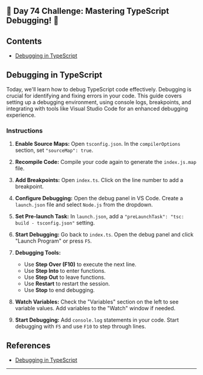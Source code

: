 ## 🚀 Day 74 Challenge: Mastering TypeScript Debugging! 🚀

## Contents
- [Debugging in TypeScript](#debugging-in-typescript)

## Debugging in TypeScript

Today, we'll learn how to debug TypeScript code effectively. Debugging is crucial for identifying and fixing errors in your code. This guide covers setting up a debugging environment, using console logs, breakpoints, and integrating with tools like Visual Studio Code for an enhanced debugging experience.

### Instructions

1. **Enable Source Maps:** Open `tsconfig.json`. In the `compilerOptions` section, set `"sourceMap": true`.

2. **Recompile Code:** Compile your code again to generate the `index.js.map` file.

3. **Add Breakpoints:** Open `index.ts`. Click on the line number to add a breakpoint.

4. **Configure Debugging:** Open the debug panel in VS Code. Create a `launch.json` file and select `Node.js` from the dropdown.

5. **Set Pre-launch Task:** In `launch.json`, add a `"preLaunchTask": "tsc: build - tsconfig.json"` setting.

6. **Start Debugging:** Go back to `index.ts`. Open the debug panel and click "Launch Program" or press `F5`.

7. **Debugging Tools:**
   - Use **Step Over (F10)** to execute the next line.
   - Use **Step Into** to enter functions.
   - Use **Step Out** to leave functions.
   - Use **Restart** to restart the session.
   - Use **Stop** to end debugging.

8. **Watch Variables:** Check the "Variables" section on the left to see variable values. Add variables to the "Watch" window if needed.

9. **Start Debugging:** Add `console.log` statements in your code. Start debugging with `F5` and use `F10` to step through lines.


## References
- [Debugging in TypeScript](https://github.com/AsharibAli/100-days-of-code/tree/main/day-74/TS-debugging)

---
